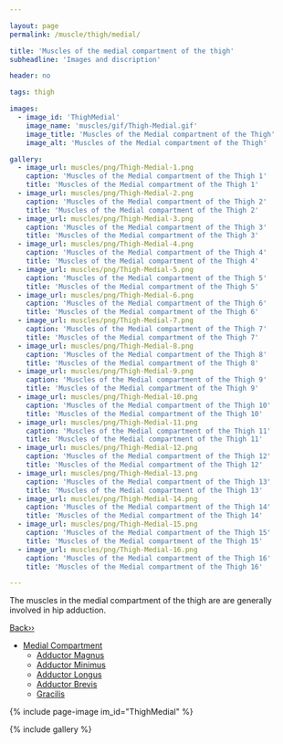 ```yaml
---

layout: page
permalink: /muscle/thigh/medial/

title: 'Muscles of the medial compartment of the thigh'
subheadline: 'Images and discription'

header: no

tags: thigh

images:
  - image_id: 'ThighMedial'
    image_name: 'muscles/gif/Thigh-Medial.gif'
    image_title: 'Muscles of the Medial compartment of the Thigh'
    image_alt: 'Muscles of the Medial compartment of the Thigh' 

gallery:
  - image_url: muscles/png/Thigh-Medial-1.png
    caption: 'Muscles of the Medial compartment of the Thigh 1'
    title: 'Muscles of the Medial compartment of the Thigh 1'
  - image_url: muscles/png/Thigh-Medial-2.png
    caption: 'Muscles of the Medial compartment of the Thigh 2'
    title: 'Muscles of the Medial compartment of the Thigh 2'
  - image_url: muscles/png/Thigh-Medial-3.png
    caption: 'Muscles of the Medial compartment of the Thigh 3'
    title: 'Muscles of the Medial compartment of the Thigh 3'
  - image_url: muscles/png/Thigh-Medial-4.png
    caption: 'Muscles of the Medial compartment of the Thigh 4'
    title: 'Muscles of the Medial compartment of the Thigh 4'
  - image_url: muscles/png/Thigh-Medial-5.png
    caption: 'Muscles of the Medial compartment of the Thigh 5'
    title: 'Muscles of the Medial compartment of the Thigh 5'
  - image_url: muscles/png/Thigh-Medial-6.png
    caption: 'Muscles of the Medial compartment of the Thigh 6'
    title: 'Muscles of the Medial compartment of the Thigh 6'
  - image_url: muscles/png/Thigh-Medial-7.png
    caption: 'Muscles of the Medial compartment of the Thigh 7'
    title: 'Muscles of the Medial compartment of the Thigh 7'
  - image_url: muscles/png/Thigh-Medial-8.png
    caption: 'Muscles of the Medial compartment of the Thigh 8'
    title: 'Muscles of the Medial compartment of the Thigh 8'
  - image_url: muscles/png/Thigh-Medial-9.png
    caption: 'Muscles of the Medial compartment of the Thigh 9'
    title: 'Muscles of the Medial compartment of the Thigh 9'
  - image_url: muscles/png/Thigh-Medial-10.png
    caption: 'Muscles of the Medial compartment of the Thigh 10'
    title: 'Muscles of the Medial compartment of the Thigh 10'
  - image_url: muscles/png/Thigh-Medial-11.png
    caption: 'Muscles of the Medial compartment of the Thigh 11'
    title: 'Muscles of the Medial compartment of the Thigh 11'
  - image_url: muscles/png/Thigh-Medial-12.png
    caption: 'Muscles of the Medial compartment of the Thigh 12'
    title: 'Muscles of the Medial compartment of the Thigh 12'
  - image_url: muscles/png/Thigh-Medial-13.png
    caption: 'Muscles of the Medial compartment of the Thigh 13'
    title: 'Muscles of the Medial compartment of the Thigh 13'
  - image_url: muscles/png/Thigh-Medial-14.png
    caption: 'Muscles of the Medial compartment of the Thigh 14'
    title: 'Muscles of the Medial compartment of the Thigh 14'
  - image_url: muscles/png/Thigh-Medial-15.png
    caption: 'Muscles of the Medial compartment of the Thigh 15'
    title: 'Muscles of the Medial compartment of the Thigh 15'
  - image_url: muscles/png/Thigh-Medial-16.png
    caption: 'Muscles of the Medial compartment of the Thigh 16'
    title: 'Muscles of the Medial compartment of the Thigh 16'

---
```


The muscles in the medial compartment of the thigh are are generally involved in hip adduction.

[Back››](/muscle/thigh/)

- [Medial Compartment](/muscle/thigh/medial)
  - [Adductor Magnus](/muscle/thigh/adductormagnus/)
  - [Adductor Minimus](/muscle/thigh/adductorminimus/)
  - [Adductor Longus](/muscle/thigh/adductorlongus/)
  - [Adductor Brevis](/muscle/thigh/adductorbrevis/)
  - [Gracilis](/muscle/thigh/gracilis/)

{% include page-image im_id="ThighMedial" %}

{% include gallery %}
